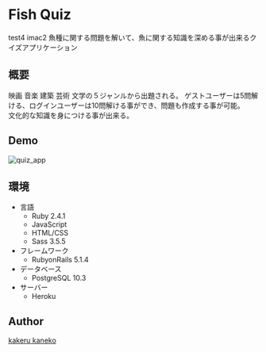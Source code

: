 Fish Quiz
====
test4 imac2
魚種に関する問題を解いて、魚に関する知識を深める事が出来るクイズアプリケーション  

## 概要  
映画 音楽 建築 芸術 文学の５ジャンルから出題される。  ゲストユーザーは5問解ける、ログインユーザーは10問解ける事ができ、問題も作成する事が可能。  
文化的な知識を身につける事が出来る。


## Demo  
![quiz_app](https://user-images.githubusercontent.com/34589352/39963444-1bcdd352-56a6-11e8-9eb7-05d9d12244fa.gif)

## 環境
- 言語
    - Ruby 2.4.1
    - JavaScript
    - HTML/CSS
    - Sass 3.5.5
- フレームワーク
    - RubyonRails 5.1.4
- データベース
    - PostgreSQL 10.3
- サーバー
    - Heroku
## Author

[kakeru kaneko](https://github.com/kakerukaneko)
